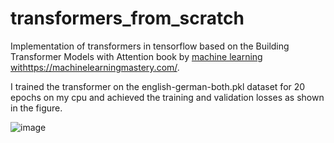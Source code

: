 # transformers_from_scratch

Implementation of transformers in tensorflow based on the Building Transformer Models with Attention book by [machine learning wit](https://machinelearningmastery.com/)https://machinelearningmastery.com/.

I trained the transformer on the english-german-both.pkl dataset for 20 epochs on my cpu and achieved the training and validation losses as shown in the figure.

![image](https://github.com/jpsagarm95/transformers_from_scratch/assets/5725746/efa7133e-ff01-4b0c-a5be-be9a5871273a)
